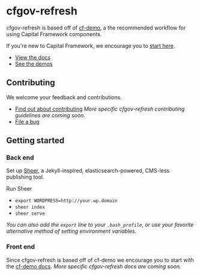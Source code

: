 # cfgov-refresh

cfgov-refresh is based off of [cf-demo](),
a the recommended workflow for using Capital Framework components.

If you're new to Capital Framework, we encourage you to
[start here](http://cfpb.github.io/capital-framework/).

- [View the docs](http://cfpb.github.io/cfgov-refresh/docs/)
- [See the demos](http://cfpb.github.io/cfgov-refresh/)


## Contributing

We welcome your feedback and contributions.

- [Find out about contributing](http://cfpb.github.io/capital-framework/contributing/)
  _More specific cfgov-refresh contributing guidelines are coming soon._
- [File a bug](https://github.com/cfpb/cfgov-refresh/issues/new?body=%23%23%20URL%0D%0D%0D%23%23%20Actual%20Behavior%0D%0D%0D%23%23%20Expected%20Behavior%0D%0D%0D%23%23%20Steps%20to%20Reproduce%0D%0D%0D%23%23%20Screenshot&labels=bug)


## Getting started

### Back end

Set up [Sheer](https://github.com/rosskarchner/sheer),
a Jekyll-inspired, elasticsearch-powered, CMS-less publishing tool.

Run Sheer
  - `export WORDPRESS=http://your.wp.domain`
  - `sheer index`
  - `sheer serve`

_You can also add the `export` line to your `.bash_profile`,
or use your favorite alternative method of setting environment variables._

### Front end

Since cfgov-refresh is based off of cf-demo we encourage you to start with the
[cf-demo docs](http://cfpb.github.io/capital-framework/cf-demo/).
_More specific cfgov-refresh docs are coming soon._
